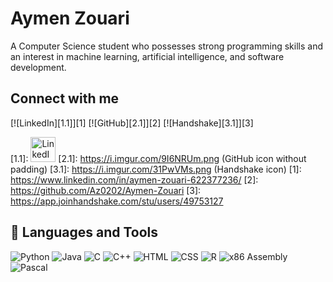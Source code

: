 # Aymen Zouari

A Computer Science student who possesses strong programming skills and an interest in machine learning, artificial intelligence, and software development.

## Connect with me

[![LinkedIn][1.1]][1] [![GitHub][2.1]][2] [![Handshake][3.1]][3]

[1.1]: <a href="https://www.linkedin.com/in/your-linkedin-username"><img src="https://cdn4.iconfinder.com/data/icons/iconsimple-logotypes/512/linkedin-1024.png" width="40" height="40" alt="LinkedIn"></a>
[2.1]: https://i.imgur.com/9I6NRUm.png (GitHub icon without padding)
[3.1]: https://i.imgur.com/31PwVMs.png (Handshake icon)
[1]: https://www.linkedin.com/in/aymen-zouari-622377236/
[2]: https://github.com/Az0202/Aymen-Zouari
[3]: https://app.joinhandshake.com/stu/users/49753127



## 🧰 Languages and Tools

![Python](https://img.shields.io/badge/Code-Python-informational?style=flat&logo=python&logoColor=white&color=2bbc8a)
![Java](https://img.shields.io/badge/Code-Java-informational?style=flat&logo=java&logoColor=white&color=2bbc8a)
![C](https://img.shields.io/badge/Code-C-informational?style=flat&logo=c&logoColor=white&color=2bbc8a)
![C++](https://img.shields.io/badge/Code-C++-informational?style=flat&logo=cplusplus&logoColor=white&color=2bbc8a)
![HTML](https://img.shields.io/badge/Code-HTML-informational?style=flat&logo=html5&logoColor=white&color=2bbc8a)
![CSS](https://img.shields.io/badge/Code-CSS-informational?style=flat&logo=css3&logoColor=white&color=2bbc8a)
![R](https://img.shields.io/badge/Code-R-informational?style=flat&logo=r&logoColor=white&color=2bbc8a)
![x86 Assembly](https://img.shields.io/badge/Code-x86_Assembly-informational?style=flat&logoColor=white&color=2bbc8a)
![Pascal](https://img.shields.io/badge/Code-Pascal-informational?style=flat&logoColor=white&color=2bbc8a)
